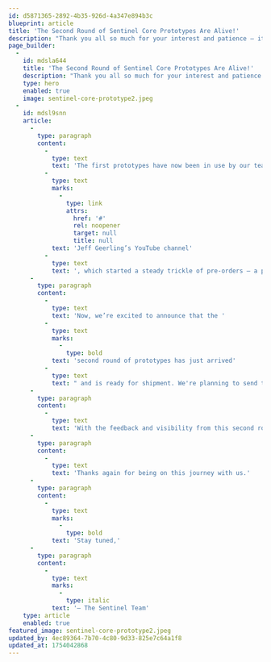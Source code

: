 ```yaml
---
id: d5871365-2892-4b35-926d-4a347e894b3c
blueprint: article
title: 'The Second Round of Sentinel Core Prototypes Are Alive!'
description: "Thank you all so much for your interest and patience — it’s been a phenomenal adventure bringing Sentinel Core to life. We're working hard to deliver the best product we can, and we wanted to take a moment to share the latest updates."
page_builder:
  -
    id: mdsla644
    title: 'The Second Round of Sentinel Core Prototypes Are Alive!'
    description: "Thank you all so much for your interest and patience — it’s been a phenomenal adventure bringing Sentinel Core to life. We're working hard to deliver the best product we can, and we wanted to take a moment to share the latest updates."
    type: hero
    enabled: true
    image: sentinel-core-prototype2.jpeg
  -
    id: mdsl9snn
    article:
      -
        type: paragraph
        content:
          -
            type: text
            text: 'The first prototypes have now been in use by our team and early testers for a little while, and they’re behaving exactly as expected. This version was also recently featured on '
          -
            type: text
            marks:
              -
                type: link
                attrs:
                  href: '#'
                  rel: noopener
                  target: null
                  title: null
            text: 'Jeff Geerling’s YouTube channel'
          -
            type: text
            text: ', which started a steady trickle of pre-orders — a promising start as we move toward our first full production run.'
      -
        type: paragraph
        content:
          -
            type: text
            text: 'Now, we’re excited to announce that the '
          -
            type: text
            marks:
              -
                type: bold
            text: 'second round of prototypes has just arrived'
          -
            type: text
            text: " and is ready for shipment. We're planning to send these units out to influencers, developers, and other contributors who can help us both promote and improve the product. If that sounds like you, we’d love to hear from you! And even if that’s not quite your lane, don’t hesitate to reach out with any thoughts, ideas, or questions."
      -
        type: paragraph
        content:
          -
            type: text
            text: 'With the feedback and visibility from this second round, we’ll make a few final tweaks before placing our first full production order — the one that gets Sentinel Core into your hands. We’ll be sure to keep you in the loop on all major milestones.'
      -
        type: paragraph
        content:
          -
            type: text
            text: 'Thanks again for being on this journey with us.'
      -
        type: paragraph
        content:
          -
            type: text
            marks:
              -
                type: bold
            text: 'Stay tuned,'
      -
        type: paragraph
        content:
          -
            type: text
            marks:
              -
                type: italic
            text: '— The Sentinel Team'
    type: article
    enabled: true
featured_image: sentinel-core-prototype2.jpeg
updated_by: 4ec89364-7b70-4c80-9d33-825e7c64a1f8
updated_at: 1754042868
---
```

